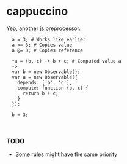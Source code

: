 # cappuccino

Yep, another js preprocessor.

```
  a = 3; # Works like earlier
  a <= 3; # Copies value
  a @= 3; # Copies reference

  *a = (b, c) -> b + c; # Computed value a
  ->
  var b = new Observable();
  var a = new Observable({
    depends: ['b', 'c'],
    compute: function (b, c) {
      return b + c;
    }
  });

  b = 3;



```

### TODO

* Some rules might have the same priority
